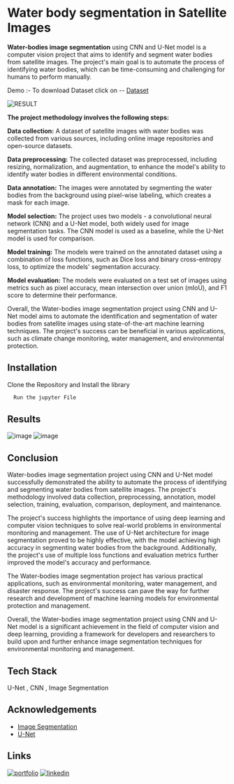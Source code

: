 # Water body segmentation in Satellite Images

**Water-bodies image segmentation** using CNN and U-Net model is a computer vision project that aims to identify and segment water bodies from satellite images. The project's main goal is to automate the process of identifying water bodies, which can be time-consuming and challenging for humans to perform manually.

Demo :- 
To download Dataset click on -- [Dataset](https://www.kaggle.com/datasets/franciscoescobar/satellite-images-of-water-bodies)

![RESULT](https://user-images.githubusercontent.com/62471058/224153467-8c62eb6c-1096-481b-8c51-13d4e803ab50.png)

**The project methodology involves the following steps:**

**Data collection:** A dataset of satellite images with water bodies was collected from various sources, including online image repositories and open-source datasets.

**Data preprocessing:** The collected dataset was preprocessed, including resizing, normalization, and augmentation, to enhance the model's ability to identify water bodies in different environmental conditions.

**Data annotation:** The images were annotated by segmenting the water bodies from the background using pixel-wise labeling, which creates a mask for each image.

**Model selection:** The project uses two models - a convolutional neural network (CNN) and a U-Net model, both widely used for image segmentation tasks. The CNN model is used as a baseline, while the U-Net model is used for comparison.

**Model training:** The models were trained on the annotated dataset using a combination of loss functions, such as Dice loss and binary cross-entropy loss, to optimize the models' segmentation accuracy.

**Model evaluation:** The models were evaluated on a test set of images using metrics such as pixel accuracy, mean intersection over union (mIoU), and F1 score to determine their performance.

Overall, the Water-bodies image segmentation project using CNN and U-Net model aims to automate the identification and segmentation of water bodies from satellite images using state-of-the-art machine learning techniques. The project's success can be beneficial in various applications, such as climate change monitoring, water management, and environmental protection.



## Installation

Clone the Repository
and Install the library

```bash
  Run the jupyter File 
```


## Results

![image](https://user-images.githubusercontent.com/62471058/224166375-29ae3c5f-32fe-4410-a16c-dc35ee79dede.png) 
![image](https://user-images.githubusercontent.com/62471058/224166560-2357c4eb-d319-42b4-8388-789373c0dd95.png)



## Conclusion

Water-bodies image segmentation project using CNN and U-Net model successfully demonstrated the ability to automate the process of identifying and segmenting water bodies from satellite images. The project's methodology involved data collection, preprocessing, annotation, model selection, training, evaluation, comparison, deployment, and maintenance.

The project's success highlights the importance of using deep learning and computer vision techniques to solve real-world problems in environmental monitoring and management. The use of U-Net architecture for image segmentation proved to be highly effective, with the model achieving high accuracy in segmenting water bodies from the background. Additionally, the project's use of multiple loss functions and evaluation metrics further improved the model's accuracy and performance.

The Water-bodies image segmentation project has various practical applications, such as environmental monitoring, water management, and disaster response. The project's success can pave the way for further research and development of machine learning models for environmental protection and management.

Overall, the Water-bodies image segmentation project using CNN and U-Net model is a significant achievement in the field of computer vision and deep learning, providing a framework for developers and researchers to build upon and further enhance image segmentation techniques for environmental monitoring and management.

## Tech Stack

U-Net , CNN , Image Segmentation


## Acknowledgements

- [Image Segmentation](https://neptune.ai/blog/image-segmentation)
- [U-Net](https://towardsdatascience.com/understanding-semantic-segmentation-with-unet-6be4f42d4b47)

## Links

[![portfolio](https://img.shields.io/badge/my_portfolio-000?style=for-the-badge&logo=ko-fi&logoColor=white)](https://sv2441.github.io/sandeepp/)
[![linkedin](https://img.shields.io/badge/linkedin-0A66C2?style=for-the-badge&logo=linkedin&logoColor=white)](https://www.linkedin.com/in/sandeep-vishwakarma-3b592b174/)

